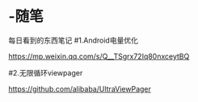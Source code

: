 # -随笔
每日看到的东西笔记
#1.Android电量优化

https://mp.weixin.qq.com/s/Q__TSgrx72Iq80nxceytBQ

#2.无限循环viewpager

https://github.com/alibaba/UltraViewPager

